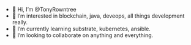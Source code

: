 - 👋 Hi, I’m @TonyRowntree
- 👀 I’m interested in blockchain, java, deveops, all things development really.
- 🌱 I’m currently learning substrate, kubernetes, ansible.
- 💞️ I’m looking to collaborate on anything and everything.

<!---
TonyRowntree/TonyRowntree is a ✨ special ✨ repository because its `README.md` (this file) appears on your GitHub profile.
You can click the Preview link to take a look at your changes.
--->
